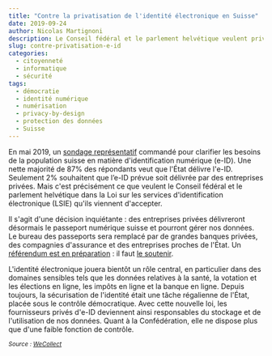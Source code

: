 ```yaml
---
title: "Contre la privatisation de l'identité électronique en Suisse"
date: 2019-09-24
author: Nicolas Martignoni
description: Le Conseil fédéral et le parlement helvétique veulent privatiser l'identité électronique. Il faut stopper cet abandon d'une tâche souveraine de l'État, qui va affaiblir la protection du citoyen.
slug: contre-privatisation-e-id
categories:
  - citoyenneté
  - informatique
  - sécurité
tags:
  - démocratie
  - identité numérique
  - numérisation
  - privacy-by-design
  - protection des données
  - Suisse
---
```

En mai 2019, un [sondage représentatif][2] commandé pour clarifier les besoins de la population suisse en matière d'identification numérique (e-ID). Une nette majorité de 87% des répondants veut que l'État délivre l'e-ID. Seulement 2% souhaitent que l’e-ID prévue soit délivrée par des entreprises privées. Mais c'est précisément ce que veulent le Conseil fédéral et le parlement helvétique dans la Loi sur les services d'identification électronique (LSIE) qu'ils viennent d'accepter.

Il s'agit d'une décision inquiétante : des entreprises privées délivreront désormais le passeport numérique suisse et pourront gérer nos données. Le bureau des passeports sera remplacé par de grandes banques privées, des compagnies d'assurance et des entreprises proches de l'État. Un [référendum est en préparation][1] : il faut [le soutenir][1].

<!--more-->

L'identité électronique jouera bientôt un rôle central, en particulier dans des domaines sensibles tels que les données relatives à la santé, la votation et les élections en ligne, les impôts en ligne et la banque en ligne. Depuis toujours, la sécurisation de l'identité était une tâche régalienne de l'État, placée sous le contrôle démocratique. Avec cette nouvelle loi, les fournisseurs privés d'e-ID deviennent ainsi responsables du stockage et de l'utilisation de nos données. Quant à la Confédération, elle ne dispose plus que d'une faible fonction de contrôle.

_<small>Source : [WeCollect][1]</small>_

[1]: https://passeport-numerique.wecollect.ch/
[2]: https://www.rts.ch/info/suisse/10463402-les-suisses-favorables-a-une-identite-numerique-geree-par-l-etat.html
